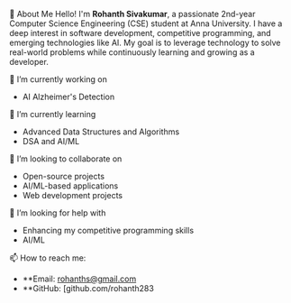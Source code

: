 

 👋 About Me
Hello! I'm **Rohanth Sivakumar**, a passionate 2nd-year Computer Science Engineering (CSE) student at Anna University. I have a deep interest in software development, competitive programming, and emerging technologies like AI. My goal is to leverage technology to solve real-world problems while continuously learning and growing as a developer.

 🔭 I’m currently working on
- AI Alzheimer's Detection

 🌱 I’m currently learning
- Advanced Data Structures and Algorithms
- DSA and AI/ML

 👯 I’m looking to collaborate on
- Open-source projects
- AI/ML-based applications
- Web development projects

 🤔 I’m looking for help with
- Enhancing my competitive programming skills
- AI/ML


 📫 How to reach me:
- **Email: rohanths@gmail.com
- **GitHub: [github.com/rohanth283


